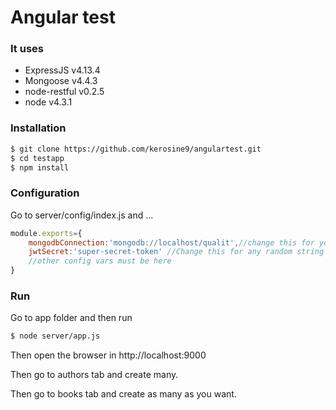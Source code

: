 # Angular test

### It uses
  - ExpressJS v4.13.4
  - Mongoose v4.4.3
  - node-restful v0.2.5
  - node v4.3.1
 

### Installation

```sh
$ git clone https://github.com/kerosine9/angulartest.git
$ cd testapp
$ npm install
```

### Configuration
Go to server/config/index.js and ...

```js
module.exports={
	mongodbConnection:'mongodb://localhost/qualit',//change this for your mongo config
	jwtSecret:'super-secret-token' //Change this for any random string
	//other config vars must be here
}
```

### Run
Go to app folder and then run
```sh
$ node server/app.js
```
Then open the browser in http://localhost:9000

Then go to authors tab and create many.

Then go to books tab and create as many as you want.

